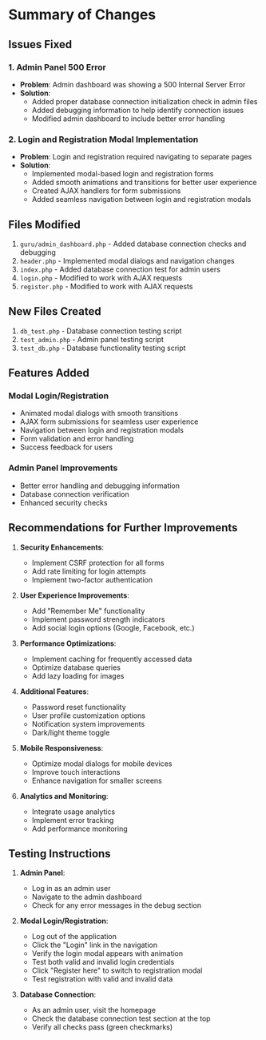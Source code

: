 # Summary of Changes

## Issues Fixed

### 1. Admin Panel 500 Error
- **Problem**: Admin dashboard was showing a 500 Internal Server Error
- **Solution**: 
  - Added proper database connection initialization check in admin files
  - Added debugging information to help identify connection issues
  - Modified admin dashboard to include better error handling

### 2. Login and Registration Modal Implementation
- **Problem**: Login and registration required navigating to separate pages
- **Solution**:
  - Implemented modal-based login and registration forms
  - Added smooth animations and transitions for better user experience
  - Created AJAX handlers for form submissions
  - Added seamless navigation between login and registration modals

## Files Modified

1. `guru/admin_dashboard.php` - Added database connection checks and debugging
2. `header.php` - Implemented modal dialogs and navigation changes
3. `index.php` - Added database connection test for admin users
4. `login.php` - Modified to work with AJAX requests
5. `register.php` - Modified to work with AJAX requests

## New Files Created

1. `db_test.php` - Database connection testing script
2. `test_admin.php` - Admin panel testing script
3. `test_db.php` - Database functionality testing script

## Features Added

### Modal Login/Registration
- Animated modal dialogs with smooth transitions
- AJAX form submissions for seamless user experience
- Navigation between login and registration modals
- Form validation and error handling
- Success feedback for users

### Admin Panel Improvements
- Better error handling and debugging information
- Database connection verification
- Enhanced security checks

## Recommendations for Further Improvements

1. **Security Enhancements**:
   - Implement CSRF protection for all forms
   - Add rate limiting for login attempts
   - Implement two-factor authentication

2. **User Experience Improvements**:
   - Add "Remember Me" functionality
   - Implement password strength indicators
   - Add social login options (Google, Facebook, etc.)

3. **Performance Optimizations**:
   - Implement caching for frequently accessed data
   - Optimize database queries
   - Add lazy loading for images

4. **Additional Features**:
   - Password reset functionality
   - User profile customization options
   - Notification system improvements
   - Dark/light theme toggle

5. **Mobile Responsiveness**:
   - Optimize modal dialogs for mobile devices
   - Improve touch interactions
   - Enhance navigation for smaller screens

6. **Analytics and Monitoring**:
   - Integrate usage analytics
   - Implement error tracking
   - Add performance monitoring

## Testing Instructions

1. **Admin Panel**:
   - Log in as an admin user
   - Navigate to the admin dashboard
   - Check for any error messages in the debug section

2. **Modal Login/Registration**:
   - Log out of the application
   - Click the "Login" link in the navigation
   - Verify the login modal appears with animation
   - Test both valid and invalid login credentials
   - Click "Register here" to switch to registration modal
   - Test registration with valid and invalid data

3. **Database Connection**:
   - As an admin user, visit the homepage
   - Check the database connection test section at the top
   - Verify all checks pass (green checkmarks)